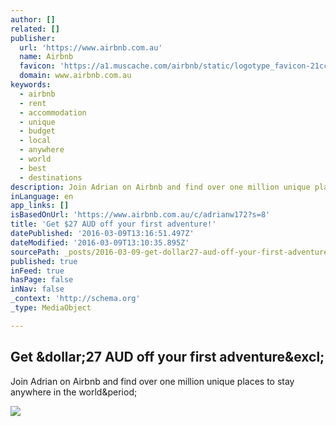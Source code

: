 ```yaml
---
author: []
related: []
publisher:
  url: 'https://www.airbnb.com.au'
  name: Airbnb
  favicon: 'https://a1.muscache.com/airbnb/static/logotype_favicon-21cc8e6c6a2cca43f061d2dcabdf6e58.ico'
  domain: www.airbnb.com.au
keywords:
  - airbnb
  - rent
  - accommodation
  - unique
  - budget
  - local
  - anywhere
  - world
  - best
  - destinations
description: Join Adrian on Airbnb and find over one million unique places to stay anywhere in the world.
inLanguage: en
app_links: []
isBasedOnUrl: 'https://www.airbnb.com.au/c/adrianw172?s=8'
title: 'Get $27 AUD off your first adventure!'
datePublished: '2016-03-09T13:16:51.497Z'
dateModified: '2016-03-09T13:10:35.895Z'
sourcePath: _posts/2016-03-09-get-dollar27-aud-off-your-first-adventure.md
published: true
inFeed: true
hasPage: false
inNav: false
_context: 'http://schema.org'
_type: MediaObject

---
```

<article style=""><h1>Get &amp;dollar;27 AUD off your first adventure&amp;excl;</h1><p>Join Adrian on Airbnb and find over one million unique places to stay anywhere in the world&amp;period;</p><img src="https://a1.muscache.com/airbnb/static/social_media/world-map-f1319c28213aa3d8e3010e3e8c423907.png" /></article>